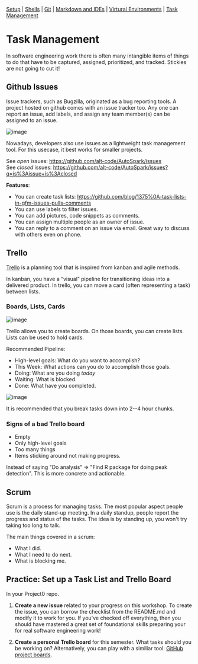[Setup](Setup.md#setup) | [Shells](Shells.md#shells) |  [Git](Git.md#git) | [Markdown and IDEs](MarkdownEditors.md#markdown) |  [Virtural Environments](Environments.md#environments) | [Task Management](OnlineTools.md#online-tools)

# Task Management

In software engineering work there is often many intangible items of things to do that have to be captured, assigned, prioritized, and tracked. Stickies are not going to cut it!

## Github Issues

Issue trackers, such as Bugzilla, originated as a bug reporting tools. A project hosted on github comes with an issue tracker too. Any one can report an issue, add labels, and assign any team member(s) can be assigned to an issue.

![image](https://cloud.githubusercontent.com/assets/742934/15636814/9b3b210e-25d8-11e6-9180-3d5eba933357.png)

Nowadays, developers also use issues as a lightweight task management tool. For this usecase, it best works for smaller projects.

See *open* issues: https://github.com/alt-code/AutoSpark/issues  
See *closed* issues: https://github.com/alt-code/AutoSpark/issues?q=is%3Aissue+is%3Aclosed

**Features**:

* You can create task lists: https://github.com/blog/1375%0A-task-lists-in-gfm-issues-pulls-comments
* You can use labels to filter issues.
* You can add pictures, code snippets as comments.
* You can assign multiple people as an owner of issue.
* You can reply to a comment on an issue via email. Great way to discuss with others even on phone.

## Trello

[Trello](https://trello.com/) is a planning tool that is inspired from kanban and agile methods.

In kanban, you have a “visual” pipeline for transitioning ideas into a delivered product. In trello, you can move a card (often representing a task) between lists.

### Boards, Lists, Cards

![image](https://cloud.githubusercontent.com/assets/742934/15636941/eb418154-25db-11e6-9814-5a3c835c0c11.png)

Trello allows you to create boards.  On those boards, you can create lists.  Lists can be used to hold cards.

Recommended Pipeline:

* High-level goals: What do you want to accomplish?
* This Week: What actions can you do to accomplish those goals.
* Doing: What are you doing *today*
* Waiting: What is blocked.
* Done: What have you completed.

![image](https://cloud.githubusercontent.com/assets/742934/15635646/cbe2b4fa-25b2-11e6-8dc9-e6cafca6629c.png)

It is recommended that you break tasks down into 2--4 hour chunks. 

### Signs of a bad Trello board

* Empty
* Only high-level goals
* Too many things
* Items sticking around not making progress.

Instead of saying "Do analysis" => "Find R package for doing peak detection". This is more concrete and actionable.

## Scrum

Scrum is a process for managing tasks. The most popular aspect people use is the daily stand-up meeting. In a daily standup, people report the progress and status of the tasks. The idea is by standing up, you won't try taking too long to talk.

The main things covered in a scrum:

* What I did.
* What I need to do next.
* What is blocking me.

## Practice: Set up a Task List and Trello Board

In your Project0 repo.

1. **Create a new issue** related to your progress on this workshop. To create the issue, you can borrow the checklist from the README.md and modify it to work for you. If you've checked off everything, then you should have mastered a great set of foundational skills preparing your for real software engineering work!

2. **Create a personal Trello board** for this semester. What tasks should you be working on? Alternatively, you can play with a similiar tool: [GitHub project boards](https://help.github.com/articles/about-project-boards/).

